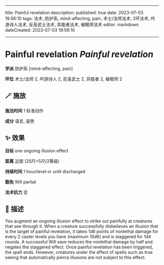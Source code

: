 
---
title: Painful revelation
description: 
published: true
date: 2023-07-03 19:56:10
tags: 法术, 防护系, mind-affecting, pain, 术士/法师法术, 2环法术, 吟游诗人法术, 反圣武士法术, 异能者法术, 催眠师法术
editor: markdown
dateCreated: 2023-07-03 19:56:10

---

# **Painful revelation** *Painful revelation*

**学派** 防护系 \[mind-affecting, pain\] 

**环位** 术士/法师 2, 吟游诗人 2, 反圣武士 2, 异能者 2, 催眠师 2

## 🪄 施放

**施法时间** 1 标准动作

**成分** 语言, 姿势

## ✨ 效果 

**目标** one ongoing illusion effect 

**距离** 近距 (25尺+5尺/2等级)  

**持续时间** 1 hour/level or until discharged 

**豁免** Will partial

**法术抗力** 否

## 📖 描述

You augment an ongoing illusion effect to strike out painfully at creatures that see through it. When a creature successfully disbelieves an illusion that is the target of painful revelation, it takes 1d6 points of nonlethal damage for every 2 caster levels you have (maximum 10d6) and is staggered for 1d4 rounds. A successful Will save reduces the nonlethal damage by half and negates the staggered effect. Once painful revelation has been triggered, the spell ends.  However, creatures under the effect of spells such as true seeing that automatically pierce illusions are not subject to this effect.
    